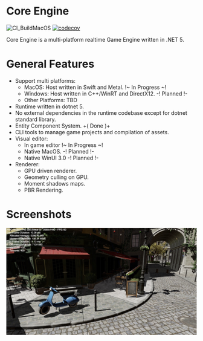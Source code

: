 # Core Engine

![CI_BuildMacOS](https://github.com/tdecroyere/CoreEngine/workflows/CI_BuildMacOS/badge.svg?branch=main) [![codecov](https://codecov.io/gh/tdecroyere/CoreEngine/branch/master/graph/badge.svg)](https://codecov.io/gh/tdecroyere/CoreEngine)

Core Engine is a multi-platform realtime Game Engine written in .NET 5.

# General Features

- Support multi platforms:
    - MacOS: Host written in Swift and Metal. !~ In Progress ~!
    - Windows: Host written in C++/WinRT and DirectX12. -! Planned !-
    - Other Platforms: TBD
- Runtime written in dotnet 5.
- No external dependencies in the runtime codebase except for dotnet standard library.
- Entity Component System. +( Done )+
- CLI tools to manage game projects and compilation of assets.
- Visual editor:
    - In game editor !~ In Progress ~!
    - Native MacOS. -! Planned !-
    - Native WinUI 3.0 -! Planned !-
- Renderer:
    - GPU driven renderer.
    - Geometry culling on GPU.
    - Moment shadows maps.
    - PBR Rendering.

# Screenshots

![Bistro Scene](/doc/screenshots/20200124_Bistro.jpeg)
